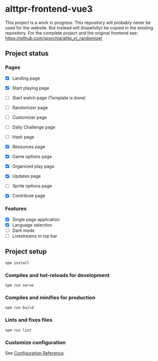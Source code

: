 # alttpr-frontend-vue3

This project is a work in progress. This repository will probably never be used for the website.
But instead will (hopefully) be copied in the existing repository.
For the complete project and the original frontend see: https://github.com/sporchia/alttp_vt_randomizer

## Project status

### Pages
- [x] Landing page
- [x] Start playing page
- [ ] Start watch page (Template is done)
- [ ] Randomizer page
- [ ] Customizer page
- [ ] Daily Challenge page
- [ ] Hash page
- [x] Resources page
- [x] Game options page
- [x] Organized play page
- [x] Updates page
- [ ] Sprite options page
- [x] Contribute page


### Features
- [x] Single page application
- [x] Language selection
- [ ] Dark mode
- [ ] Livestreams in top bar

## Project setup
```
npm install
```

### Compiles and hot-reloads for development
```
npm run serve
```

### Compiles and minifies for production
```
npm run build
```

### Lints and fixes files
```
npm run lint
```

### Customize configuration
See [Configuration Reference](https://cli.vuejs.org/config/).
